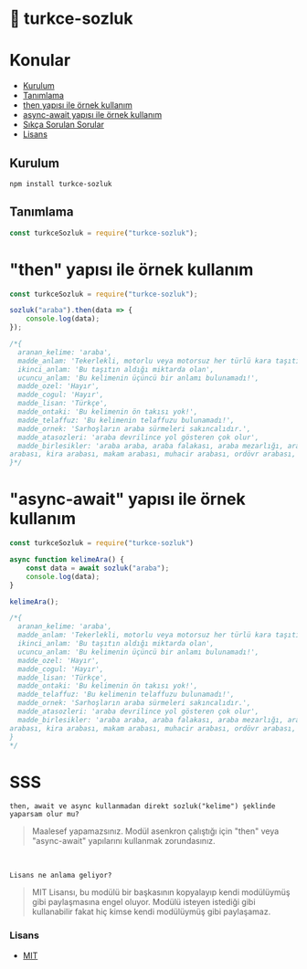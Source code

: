 # 📘 turkce-sozluk

# Konular
* [Kurulum](https://github.com/HasanKGitHub/turkce-sozluk#kurulum)
* [Tanımlama](https://github.com/HasanKGitHub/turkce-sozluk#tanımlama)
* [then yapısı ile örnek kullanım](https://github.com/HasanKGitHub/turkce-sozluk#then-yapısı-ile-ornek-kullanım)
* [async-await yapısı ile örnek kullanım](https://github.com/HasanKGitHub/turkce-sozluk#async-await-yapısı-ile-örnek-kullanım)
* [Sıkça Sorulan Sorular](https://github.com/HasanKGitHub/turkce-sozluk#sss)
* [Lisans](https://github.com/HasanKGitHub/turkce-sozluk#lisans)

## Kurulum
```
npm install turkce-sozluk
```

## Tanımlama
```js
const turkceSozluk = require("turkce-sozluk");
```

# "then" yapısı ile örnek kullanım
```js
const turkceSozluk = require("turkce-sozluk");

sozluk("araba").then(data => {
    console.log(data);
});

/*{
  aranan_kelime: 'araba',
  madde_anlam: 'Tekerlekli, motorlu veya motorsuz her türlü kara taşıtı',
  ikinci_anlam: 'Bu taşıtın aldığı miktarda olan',
  ucuncu_anlam: 'Bu kelimenin üçüncü bir anlamı bulunamadı!',
  madde_ozel: 'Hayır',
  madde_cogul: 'Hayır',
  madde_lisan: 'Türkçe',
  madde_ontaki: 'Bu kelimenin ön takısı yok!',
  madde_telaffuz: 'Bu kelimenin telaffuzu bulunamadı!',
  madde_ornek: 'Sarhoşların araba sürmeleri sakıncalıdır.',
  madde_atasozleri: 'araba devrilince yol gösteren çok olur',
  madde_birlesikler: 'araba araba, araba falakası, araba mezarlığı, araba vapuru, bir araba, yaylı araba, at arabası, çöp arabası, domuz arabası, el arabası, kağnı 
arabası, kira arabası, makam arabası, muhacir arabası, ordövr arabası, öküz arabası, polis arabası, servis arabası, şeytanarabası, tanzifat arabası, taş arabası, tatar arabası, tay tay arabası, top arabası, yarış arabası, yük arabası'
}*/
```
# "async-await" yapısı ile örnek kullanım
```js
const turkceSozluk = require("turkce-sozluk")

async function kelimeAra() {
    const data = await sozluk("araba");
    console.log(data);
}

kelimeAra();

/*{
  aranan_kelime: 'araba',
  madde_anlam: 'Tekerlekli, motorlu veya motorsuz her türlü kara taşıtı',
  ikinci_anlam: 'Bu taşıtın aldığı miktarda olan',
  ucuncu_anlam: 'Bu kelimenin üçüncü bir anlamı bulunamadı!',
  madde_ozel: 'Hayır',
  madde_cogul: 'Hayır',
  madde_lisan: 'Türkçe',
  madde_ontaki: 'Bu kelimenin ön takısı yok!',
  madde_telaffuz: 'Bu kelimenin telaffuzu bulunamadı!',
  madde_ornek: 'Sarhoşların araba sürmeleri sakıncalıdır.',
  madde_atasozleri: 'araba devrilince yol gösteren çok olur',
  madde_birlesikler: 'araba araba, araba falakası, araba mezarlığı, araba vapuru, bir araba, yaylı araba, at arabası, çöp arabası, domuz arabası, el arabası, kağnı 
arabası, kira arabası, makam arabası, muhacir arabası, ordövr arabası, öküz arabası, polis arabası, servis arabası, şeytanarabası, tanzifat arabası, taş arabası, tatar arabası, tay tay arabası, top arabası, yarış arabası, yük arabası'
}
*/
```
# SSS
`then, await ve async kullanmadan direkt sozluk("kelime") şeklinde yaparsam olur mu?` <br>
> Maalesef yapamazsınız. Modül asenkron çalıştığı için "then" veya "async-await" yapılarını kullanmak zorundasınız.
<br>

`Lisans ne anlama geliyor?`
> MIT Lisansı, bu modülü bir başkasının kopyalayıp kendi modülüymüş gibi paylaşmasına engel oluyor. Modülü isteyen istediği gibi kullanabilir fakat hiç kimse kendi modülüymüş gibi paylaşamaz.

### Lisans
* [MIT](https://github.com/HasanKGitHub/turkce-sozluk/blob/main/LICENSE)
